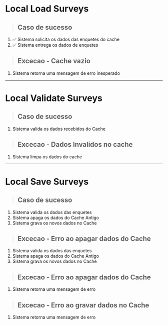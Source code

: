 # Local Load Surveys

> ## Caso de sucesso
1. ✅ Sistema solicita os dados das enquetes do cache
2. ✅ Sistema entrega os dados de enquetes

> ## Excecao - Cache vazio
1. Sistema retorna uma mensagem de erro inesperado

---

# Local Validate Surveys

> ## Caso de sucesso
1. Sistema valida os dados recebidos do Cache

> ## Excecao - Dados Invalidos no cache
1. Sistema limpa os dados do cache

---

# Local Save Surveys

> ## Caso de sucesso
1. Sistema valida os dados das enquetes
2. Sistema apaga os dados do Cache Antigo
3. Sistema grava os novos dados no Cache

> ## Excecao - Erro ao apagar dados do Cache
1. Sistema valida os dados das enquetes
2. Sistema apaga os dados do Cache Antigo
3. Sistema grava os novos dados no Cache

> ## Excecao - Erro ao apagar dados do Cache
1. Sistema retorna uma mensagem de erro

> ## Excecao - Erro ao gravar dados no Cache
1. Sistema retorna uma mensagem de erro